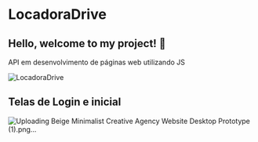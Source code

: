 # LocadoraDrive

## Hello, welcome to my project! 🚀

API em desenvolvimento de páginas web utilizando JS

![LocadoraDrive](https://github.com/user-attachments/assets/0dcbbb15-cb00-45e9-b0d6-a8607851bc44)

## Telas de Login e inicial

![Uploading Beige Minimalist Creative Agency Website Desktop Prototype (1).png…]()
